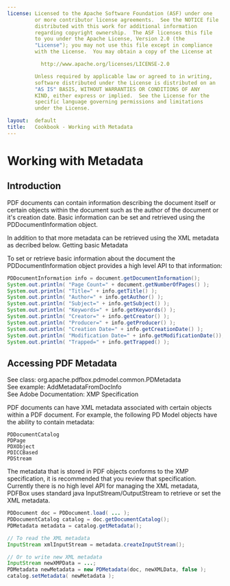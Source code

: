 ```yaml
---
license: Licensed to the Apache Software Foundation (ASF) under one
         or more contributor license agreements.  See the NOTICE file
         distributed with this work for additional information
         regarding copyright ownership.  The ASF licenses this file
         to you under the Apache License, Version 2.0 (the
         "License"); you may not use this file except in compliance
         with the License.  You may obtain a copy of the License at

           http://www.apache.org/licenses/LICENSE-2.0

         Unless required by applicable law or agreed to in writing,
         software distributed under the License is distributed on an
         "AS IS" BASIS, WITHOUT WARRANTIES OR CONDITIONS OF ANY
         KIND, either express or implied.  See the License for the
         specific language governing permissions and limitations
         under the License.

layout:  default
title:   Cookbook - Working with Metadata
---
```


# Working with Metadata

## Introduction

PDF documents can contain information describing the document itself or certain objects 
within the document such as the author of the document or it's creation date. 
Basic information can be set and retrieved using the PDDocumentInformation object.

In addition to that more metadata can be retrieved using the XML metadata as decribed below.
Getting basic Metadata

To set or retrieve basic information about the document the PDDocumentInformation object 
provides a high level API to that information:

~~~java
PDDocumentInformation info = document.getDocumentInformation();
System.out.println( "Page Count=" + document.getNumberOfPages() );
System.out.println( "Title=" + info.getTitle() );
System.out.println( "Author=" + info.getAuthor() );
System.out.println( "Subject=" + info.getSubject() );
System.out.println( "Keywords=" + info.getKeywords() );
System.out.println( "Creator=" + info.getCreator() );
System.out.println( "Producer=" + info.getProducer() );
System.out.println( "Creation Date=" + info.getCreationDate() );
System.out.println( "Modification Date=" + info.getModificationDate());
System.out.println( "Trapped=" + info.getTrapped() );      
~~~

## Accessing PDF Metadata

See class: org.apache.pdfbox.pdmodel.common.PDMetadata  
See example: AddMetadataFromDocInfo  
See Adobe Documentation: XMP Specification  

PDF documents can have XML metadata associated with certain objects within a PDF document.
For example, the following PD Model objects have the ability to contain metadata:

    PDDocumentCatalog
    PDPage
    PDXObject
    PDICCBased
    PDStream

The metadata that is stored in PDF objects conforms to the XMP specification, it is 
recommended that you review that specification. Currently there is no high level API for 
managing the XML metadata, PDFBox uses standard java InputStream/OutputStream to retrieve 
or set the XML metadata.

~~~java
PDDocument doc = PDDocument.load( ... );
PDDocumentCatalog catalog = doc.getDocumentCatalog();
PDMetadata metadata = catalog.getMetadata();

// To read the XML metadata
InputStream xmlInputStream = metadata.createInputStream();

// Or to write new XML metadata
InputStream newXMPData = ...;
PDMetadata newMetadata = new PDMetadata(doc, newXMLData, false );
catalog.setMetadata( newMetadata );
~~~